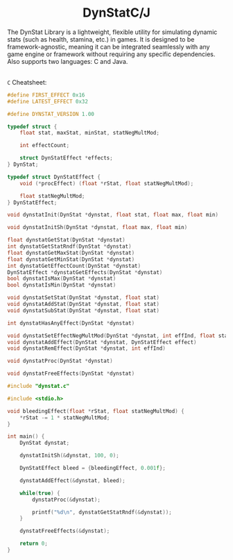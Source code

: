 <h1 align="center">DynStatC/J</h1>
The DynStat Library is a lightweight, flexible utility for simulating dynamic stats (such as health, stamina, etc.) in games. It is designed to be framework-agnostic, meaning it can be integrated seamlessly with any game engine or framework without requiring any specific dependencies. Also supports two languages: C and Java.
<br><br>

```C``` Cheatsheet:
```c
#define FIRST_EFFECT 0x16
#define LATEST_EFFECT 0x32

#define DYNSTAT_VERSION 1.00

typedef struct {
    float stat, maxStat, minStat, statNegMultMod;

    int effectCount;

    struct DynStatEffect *effects;
} DynStat;

typedef struct DynStatEffect {
    void (*procEffect) (float *rStat, float statNegMultMod);

    float statNegMultMod;
} DynStatEffect;

void dynstatInit(DynStat *dynstat, float stat, float max, float min)

void dynstatInitSh(DynStat *dynstat, float max, float min)

float dynstatGetStat(DynStat *dynstat)
int dynstatGetStatRndf(DynStat *dynstat)
float dynstatGetMaxStat(DynStat *dynstat)
float dynstatGetMinStat(DynStat *dynstat)
int dynstatGetEffectCount(DynStat *dynstat)
DynStatEffect *dynstatGetEffects(DynStat *dynstat)
bool dynstatIsMax(DynStat *dynstat)
bool dynstatIsMin(DynStat *dynstat)

void dynstatSetStat(DynStat *dynstat, float stat)
void dynstatAddStat(DynStat *dynstat, float stat)
void dynstatSubStat(DynStat *dynstat, float stat)

int dynstatHasAnyEffect(DynStat *dynstat)

void dynstatSetEffectNegMultMod(DynStat *dynstat, int effInd, float statNegMultMod)
void dynstatAddEffect(DynStat *dynstat, DynStatEffect effect)
void dynstatRemEffect(DynStat *dynstat, int effInd)

void dynstatProc(DynStat *dynstat)

void dynstatFreeEffects(DynStat *dynstat)
```

```c
#include "dynstat.c"

#include <stdio.h>

void bleedingEffect(float *rStat, float statNegMultMod) {
    *rStat -= 1 * statNegMultMod;
}

int main() {
    DynStat dynstat;

    dynstatInitSh(&dynstat, 100, 0);

    DynStatEffect bleed = {bleedingEffect, 0.001f};

    dynstatAddEffect(&dynstat, bleed);

    while(true) {
        dynstatProc(&dynstat);

        printf("%d\n", dynstatGetStatRndf(&dynstat));
    }

    dynstatFreeEffects(&dynstat);

    return 0;
}
```
